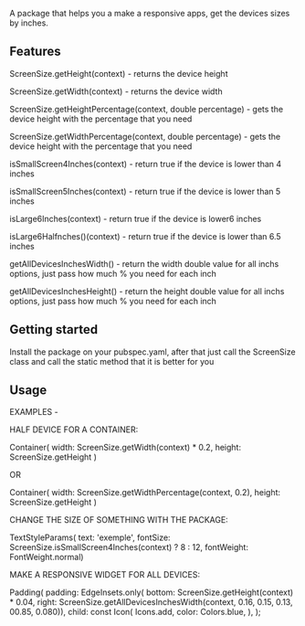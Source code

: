 <!--
This README describes the package. If you publish this package to pub.dev,
this README's contents appear on the landing page for your package.

For information about how to write a good package README, see the guide for
[writing package pages](https://dart.dev/guides/libraries/writing-package-pages).

For general information about developing packages, see the Dart guide for
[creating packages](https://dart.dev/guides/libraries/create-library-packages)
and the Flutter guide for
[developing packages and plugins](https://flutter.dev/developing-packages).
-->

A package that helps you a make a responsive apps, get the devices sizes by inches.

## Features

ScreenSize.getHeight(context) - returns the device height

ScreenSize.getWidth(context) - returns the device width

ScreenSize.getHeightPercentage(context, double percentage) - gets the device height with the percentage that you need

ScreenSize.getWidthPercentage(context, double percentage) - gets the device height with the percentage that you need

isSmallScreen4Inches(context) - return true if the device is lower than 4 inches

isSmallScreen5Inches(context) - return true if the device is lower than 5 inches

isLarge6Inches(context) - return true if the device is lower6 inches

isLarge6Halfnches()(context) - return true if the device is lower than 6.5 inches

getAllDevicesInchesWidth() - return the width double value for all inchs options, just pass how much % you need for each inch

getAllDevicesInchesHeight() - return the height double value for all inchs options, just pass how much % you need for each inch

## Getting started

Install the package on your pubspec.yaml, after that just call the ScreenSize class and call the static method that it is better for you

## Usage

EXAMPLES - 

HALF DEVICE FOR A CONTAINER:

Container(
    width: ScreenSize.getWidth(context) * 0.2,
    height: ScreenSize.getHeight
)

OR


Container(
    width: ScreenSize.getWidthPercentage(context, 0.2),
    height: ScreenSize.getHeight
)


CHANGE THE SIZE OF SOMETHING WITH THE PACKAGE:

TextStyleParams(
   text: 'exemple',
   fontSize: ScreenSize.isSmallScreen4Inches(context)
                                          ? 8
                                          : 12,
   fontWeight: FontWeight.normal)


MAKE A RESPONSIVE WIDGET FOR ALL DEVICES:

Padding(
   padding: EdgeInsets.only(
   bottom: ScreenSize.getHeight(context) * 0.04,
   right: ScreenSize.getAllDevicesInchesWidth(context, 0.16, 0.15, 0.13, 00.85, 0.080)),
                        child: const Icon(
                          Icons.add,
                          color: Colors.blue,
                        ),
                      );





